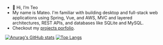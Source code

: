 - 👋 Hi, I’m Teo
- My name is Mateo. I'm familiar with building desktop and full-stack web applications using Spring, Vue, and AWS, MVC and layered architectures, REST APIs, and databases like SQLite and MySQL.
- Checkout my [projects porfolio](https://matrodriguezpa.github.io/portfolio/).

  
[![Anurag's GitHub stats](https://github-readme-stats.vercel.app/api?username=matrodriguezpa&show_icons=true&hide=issues)](https://github.com/SrGobi/github-readme-stats) [![Top Langs](https://github-readme-stats.vercel.app/api/top-langs/?username=matrodriguezpa&layout=compact)](https://github.com/SrGobi/github-readme-stats)
